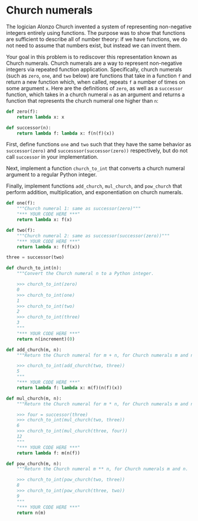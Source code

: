 # Church numerals

The logician Alonzo Church invented a system of representing non-negative integers entirely using functions. The purpose was to show that functions are sufficient to describe all of number theory: if we have functions, we do not need to assume that numbers exist, but instead we can invent them.

Your goal in this problem is to rediscover this representation known as Church numerals. Church numerals are a way to represent non-negative integers via repeated function application. Specifically, church numerals (such as `zero`, `one`, and `two` below) are functions that take in a function `f` and return a new function which, when called, repeats `f` a number of times on some argument `x`. Here are the definitions of `zero`, as well as a `successor` function, which takes in a church numeral `n` as an argument and returns a function that represents the church numeral one higher than `n`:

```python
def zero(f):
    return lambda x: x

def successor(n):
    return lambda f: lambda x: f(n(f)(x))
```

First, define functions `one` and `two` such that they have the same behavior as `successor(zero)` and `successsor(successor(zero))` respectively, but do not call `successor` in your implementation.

Next, implement a function `church_to_int` that converts a church numeral argument to a regular Python integer.

Finally, implement functions `add_church`, `mul_church`, and `pow_church` that perform addition, multiplication, and exponentiation on church numerals.

```python
def one(f):
    """Church numeral 1: same as successor(zero)"""
    "*** YOUR CODE HERE ***"
    return lambda x: f(x)

def two(f):
    """Church numeral 2: same as successor(successor(zero))"""
    "*** YOUR CODE HERE ***"
    return lambda x: f(f(x))

three = successor(two)

def church_to_int(n):
    """Convert the Church numeral n to a Python integer.

    >>> church_to_int(zero)
    0
    >>> church_to_int(one)
    1
    >>> church_to_int(two)
    2
    >>> church_to_int(three)
    3
    """
    "*** YOUR CODE HERE ***"
    return n(increment)(0)

def add_church(m, n):
    """Return the Church numeral for m + n, for Church numerals m and n.

    >>> church_to_int(add_church(two, three))
    5
    """
    "*** YOUR CODE HERE ***"
    return lambda f: lambda x: m(f)(n(f)(x))

def mul_church(m, n):
    """Return the Church numeral for m * n, for Church numerals m and n.

    >>> four = successor(three)
    >>> church_to_int(mul_church(two, three))
    6
    >>> church_to_int(mul_church(three, four))
    12
    """
    "*** YOUR CODE HERE ***"
    return lambda f: m(n(f))

def pow_church(m, n):
    """Return the Church numeral m ** n, for Church numerals m and n.

    >>> church_to_int(pow_church(two, three))
    8
    >>> church_to_int(pow_church(three, two))
    9
    """
    "*** YOUR CODE HERE ***"
    return n(m)
```